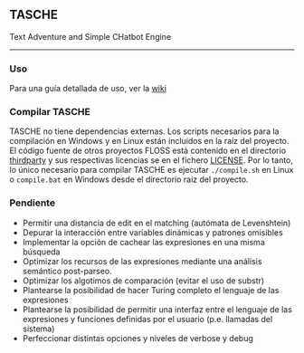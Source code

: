 ## TASCHE
Text Adventure and Simple CHatbot Engine
***

### Uso
Para una guía detallada de uso, ver la [wiki](https://github.com/MiguelMJ/TASCHE/wiki)

### Compilar TASCHE
TASCHE no tiene dependencias externas. Los scripts necesarios para la compilación en Windows y en Linux están incluidos en la raíz del proyecto. El código fuente de otros proyectos FLOSS está contenido en el directorio [thirdparty](thirdparty) y sus respectivas licencias se en el fichero [LICENSE](LICENSE). Por lo tanto, lo único necesario para compilar TASCHE es ejecutar `./compile.sh` en Linux o `compile.bat` en Windows desde el directorio raíz del proyecto.

### Pendiente
- Permitir una distancia de edit en el matching (autómata de Levenshtein)
- Depurar la interacción entre variables dinámicas y patrones omisibles
- Implementar la opción de cachear las expresiones en una misma búsqueda
- Optimizar los recursos de las expresiones mediante una análisis semántico post-parseo.
- Optimizar los algotimos de comparación (evitar el uso de substr)
- Plantearse la posibilidad de hacer Turing completo el lenguaje de las expresiones
- Plantearse la posibilidad de permitir una interfaz entre el lenguaje de las expresiones y funciones definidas por el usuario (p.e. llamadas del sistema)
- Perfeccionar distintas opciones y niveles de verbose y debug
